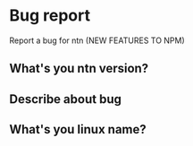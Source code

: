 # Bug report
Report a bug for ntn (NEW FEATURES TO NPM)
## What's you ntn version?

## Describe about bug

## What's you linux name?
